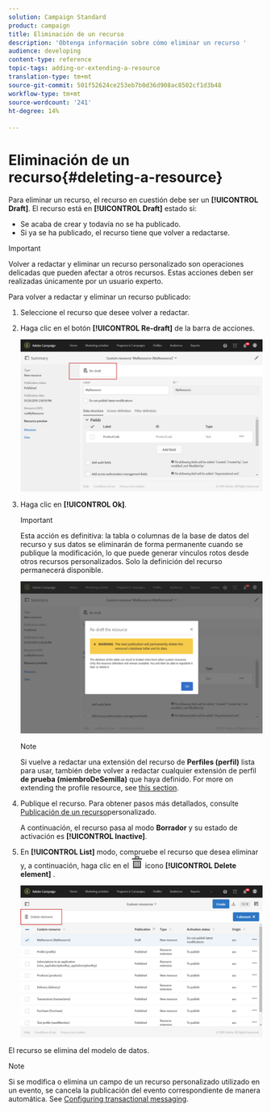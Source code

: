 ```yaml
---
solution: Campaign Standard
product: campaign
title: Eliminación de un recurso
description: 'Obtenga información sobre cómo eliminar un recurso '
audience: developing
content-type: reference
topic-tags: adding-or-extending-a-resource
translation-type: tm+mt
source-git-commit: 501f52624ce253eb7b0d36d908ac8502cf1d3b48
workflow-type: tm+mt
source-wordcount: '241'
ht-degree: 14%

---
```



# Eliminación de un recurso{#deleting-a-resource}

Para eliminar un recurso, el recurso en cuestión debe ser un **[!UICONTROL Draft]**. El recurso está en **[!UICONTROL Draft]** estado si:

* Se acaba de crear y todavía no se ha publicado.
* Si ya se ha publicado, el recurso tiene que volver a redactarse.

>[!IMPORTANT]
>
>Volver a redactar y eliminar un recurso personalizado son operaciones delicadas que pueden afectar a otros recursos. Estas acciones deben ser realizadas únicamente por un usuario experto.

Para volver a redactar y eliminar un recurso publicado:

1. Seleccione el recurso que desee volver a redactar.
1. Haga clic en el botón **[!UICONTROL Re-draft]** de la barra de acciones.

   ![](assets/schema_extension_uc26.png)

1. Haga clic en **[!UICONTROL Ok]**.

   >[!IMPORTANT]
   >
   >Esta acción es definitiva: la tabla o columnas de la base de datos del recurso y sus datos se eliminarán de forma permanente cuando se publique la modificación, lo que puede generar vínculos rotos desde otros recursos personalizados. Solo la definición del recurso permanecerá disponible.

   ![](assets/schema_extension_uc27.png)

   >[!NOTE]
   >
   >Si vuelve a redactar una extensión del recurso de **Perfiles (perfil)** lista para usar, también debe volver a redactar cualquier extensión de perfil **de prueba (miembroDeSemilla)** que haya definido. For more on extending the profile resource, see [this section](../../developing/using/extending-the-profile-resource-with-a-new-field.md).

1. Publique el recurso. Para obtener pasos más detallados, consulte [Publicación de un recurso](../../developing/using/updating-the-database-structure.md#publishing-a-custom-resource)personalizado.

   A continuación, el recurso pasa al modo **Borrador** y su estado de activación es **[!UICONTROL Inactive]**.

1. En **[!UICONTROL List]** modo, compruebe el recurso que desea eliminar y, a continuación, haga clic en el ![](assets/delete_darkgrey-24px.png) icono **[!UICONTROL Delete element]** .

   ![](assets/schema_extension_uc28.png)

El recurso se elimina del modelo de datos.

>[!NOTE]
>
>Si se modifica o elimina un campo de un recurso personalizado utilizado en un evento, se cancela la publicación del evento correspondiente de manera automática. See [Configuring transactional messaging](../../administration/using/configuring-transactional-messaging.md).

